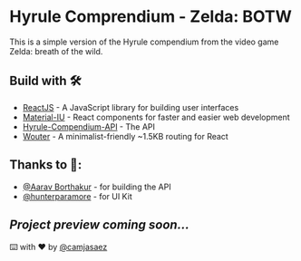# Hyrule Comprendium - Zelda: BOTW

This is a simple version of the Hyrule compendium from the video game Zelda: breath of the wild.

## Build with 🛠️

- [ReactJS](https://reactjs.org/) - A JavaScript library for building user interfaces
- [Material-IU](https://material-ui.com/) - React components for faster and easier web development
- [Hyrule-Compendium-API](https://github.com/gadhagod/Hyrule-Compendium-API) - The API
- [Wouter](https://github.com/molefrog/wouter) - A minimalist-friendly ~1.5KB routing for React

## Thanks to 🎁:

- [@Aarav Borthakur](https://github.com/gadhagod) - for building the API
- [@hunterparamore](https://hunterparamore.com/) - for UI Kit


## *Project preview coming soon...*

⌨️ with ❤️ by [@camjasaez](https://github.com/camjasaez)
